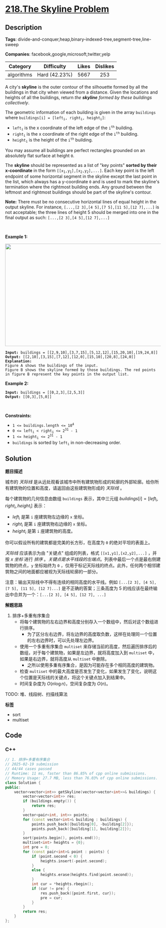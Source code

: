 # [218.The Skyline Problem](https://leetcode.com/problems/the-skyline-problem/description/)

## Description

**Tags**: divide-and-conquer,heap,binary-indexed-tree,segment-tree,line-sweep

**Companies**: facebook,google,microsoft,twitter,yelp

|  Category  |  Difficulty   | Likes | Dislikes |
| :--------: | :-----------: | :---: | :------: |
| algorithms | Hard (42.23%) | 5667  |   253    |

<p>A city&#39;s <strong>skyline</strong> is the outer contour of the silhouette formed by all the buildings in that city when viewed from a distance. Given the locations and heights of all the buildings, return <em>the <strong>skyline</strong> formed by these buildings collectively</em>.</p>
<p>The geometric information of each building is given in the array <code>buildings</code> where <code>buildings[i] = [left<sub>i</sub>, right<sub>i</sub>, height<sub>i</sub>]</code>:</p>
<ul>
  <li><code>left<sub>i</sub></code> is the x coordinate of the left edge of the <code>i<sup>th</sup></code> building.</li>
  <li><code>right<sub>i</sub></code> is the x coordinate of the right edge of the <code>i<sup>th</sup></code> building.</li>
  <li><code>height<sub>i</sub></code> is the height of the <code>i<sup>th</sup></code> building.</li>
</ul>
<p>You may assume all buildings are perfect rectangles grounded on an absolutely flat surface at height <code>0</code>.</p>
<p>The <strong>skyline</strong> should be represented as a list of &quot;key points&quot; <strong>sorted by their x-coordinate</strong> in the form <code>[[x<sub>1</sub>,y<sub>1</sub>],[x<sub>2</sub>,y<sub>2</sub>],...]</code>. Each key point is the left endpoint of some horizontal segment in the skyline except the last point in the list, which always has a y-coordinate <code>0</code> and is used to mark the skyline&#39;s termination where the rightmost building ends. Any ground between the leftmost and rightmost buildings should be part of the skyline&#39;s contour.</p>
<p><b>Note:</b> There must be no consecutive horizontal lines of equal height in the output skyline. For instance, <code>[...,[2 3],[4 5],[7 5],[11 5],[12 7],...]</code> is not acceptable; the three lines of height 5 should be merged into one in the final output as such: <code>[...,[2 3],[4 5],[12 7],...]</code></p>
<p>&nbsp;</p>
<p><strong class="example">Example 1:</strong></p>
<img alt="" src="https://assets.leetcode.com/uploads/2020/12/01/merged.jpg" style="width: 800px; height: 331px;" />
<pre><code><strong>Input:</strong> buildings = [[2,9,10],[3,7,15],[5,12,12],[15,20,10],[19,24,8]]
<strong>Output:</strong> [[2,10],[3,15],[7,12],[12,0],[15,10],[20,8],[24,0]]
<strong>Explanation:</strong>
Figure A shows the buildings of the input.
Figure B shows the skyline formed by those buildings. The red points in figure B represent the key points in the output list.</code></pre>
<p><strong class="example">Example 2:</strong></p>
<pre><code><strong>Input:</strong> buildings = [[0,2,3],[2,5,3]]
<strong>Output:</strong> [[0,3],[5,0]]</code></pre>
<p>&nbsp;</p>
<p><strong>Constraints:</strong></p>
<ul>
  <li><code>1 &lt;= buildings.length &lt;= 10<sup>4</sup></code></li>
  <li><code>0 &lt;= left<sub>i</sub> &lt; right<sub>i</sub> &lt;= 2<sup>31</sup> - 1</code></li>
  <li><code>1 &lt;= height<sub>i</sub> &lt;= 2<sup>31</sup> - 1</code></li>
  <li><code>buildings</code> is sorted by <code>left<sub>i</sub></code> in&nbsp;non-decreasing order.</li>
</ul>

## Solution

**题目描述**

城市的 *天际线* 是从远处观看该城市中所有建筑物形成的轮廓的外部轮廓。给你所有建筑物的位置和高度，请返回由这些建筑物形成的 *天际线* 。

每个建筑物的几何信息由数组 `buildings` 表示，其中三元组 $buildings[i] = [left_i, right_i, height_i]$ 表示：

- $left_i$ 是第 `i` 座建筑物左边缘的 `x` 坐标。
- $right_i$ 是第 `i` 座建筑物右边缘的 `x` 坐标。
- $height_i$ 是第 `i` 座建筑物的高度。

你可以假设所有的建筑都是完美的长方形，在高度为 `0` 的绝对平坦的表面上。

*天际线* 应该表示为由 "关键点" 组成的列表，格式 `[[x1,y1],[x2,y2],...]` ，并按 *x 坐标* 进行 *排序* 。*关键点是水平线段的左端点*。列表中最后一个点是最右侧建筑物的终点，`y` 坐标始终为 `0` ，仅用于标记天际线的终点。此外，任何两个相邻建筑物之间的地面都应被视为天际线轮廓的一部分。

注意：输出天际线中不得有连续的相同高度的水平线。例如 `[...[2 3], [4 5], [7 5], [11 5], [12 7]...]` 是不正确的答案；三条高度为 5 的线应该在最终输出中合并为一个：`[...[2 3], [4 5], [12 7], ...]`

**解题思路**

1. 排序+多重有序集合
   - 将每个建筑物的左右边界和高度分别存入一个数组中，然后对这个数组进行排序。
     - 为了区分左右边界，将左边界的高度取负数，这样在处理同一个位置的左右边界时，可以先处理左边界。
   - 使用一个多重有序集合 `multiset` 来存储当前的高度，然后遍历排序后的数组，对于每个建筑物，如果是左边界，就将高度加入到 `multiset` 中，如果是右边界，就将高度从 `multiset` 中删除。
     - 之所以使用多重有序集合，是因为可能存在多个相同高度的建筑物。
   - 检查 `multiset` 中的最大高度是否发生了变化，如果发生了变化，说明这个位置是天际线的关键点，将这个关键点加入到结果中。
   - 时间复杂度为 $O(n \log n)$，空间复杂度为 $O(n)$。

TODO: 堆、线段树、扫描线算法

**标签**

- sort
- multiset

<!-- code start -->
## Code

### C++

```cpp
// 1. 排序+多重有序集合
// 2025-02-19 submission
// 44/44 cases passed
// Runtime: 11 ms, faster than 86.85% of cpp online submissions.
// Memory Usage: 27.7 MB, less than 76.03% of cpp online submissions.
class Solution {
public:
    vector<vector<int>> getSkyline(vector<vector<int>>& buildings) {
        vector<vector<int>> res;
        if (buildings.empty()) {
            return res;
        }
        vector<pair<int, int>> points;
        for (const vector<int>& building : buildings) {
            points.push_back({building[0], -building[2]});
            points.push_back({building[1], building[2]});
        }
        sort(points.begin(), points.end());
        multiset<int> heights = {0};
        int pre = 0;
        for (const pair<int>& point : points) {
            if (point.second < 0) {
                heights.insert(-point.second);
            }
            else {
                heights.erase(heights.find(point.second));
            }
            int cur = *heights.rbegin();
            if (cur != pre) {
                res.push_back({point.first, cur});
                pre = cur;
            }
        }
        return res;
    }
};
```

<!-- code end -->
